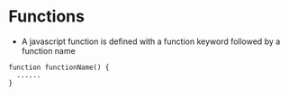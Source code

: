 # Functions

* A javascript function is defined with a function keyword followed by a function name

```
function functionName() {
  ......
}
```
